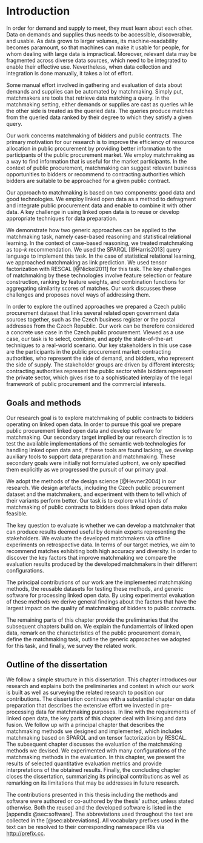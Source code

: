 # Introduction

<!-- What is the problem? -->

In order for demand and supply to meet, they must learn about each other.
Data on demands and supplies thus needs to be accessible, discoverable, and usable.
As data grows to larger volumes, its machine-readability becomes paramount, so that machines can make it usable for people, for whom dealing with large data is impractical.
Moreover, relevant data may be fragmented across diverse data sources, which need to be integrated to enable their effective use.
Nevertheless, when data collection and integration is done manually, it takes a lot of effort.

Some manual effort involved in gathering and evaluation of data about demands and supplies can be automated by matchmaking.
Simply put, matchmakers are tools that retrieve data matching a query.
In the matchmaking setting, either demands or supplies are cast as queries while the other side is treated as the queried data.
The queries produce matches from the queried data ranked by their degree to which they satisfy a given query.

<!-- Motivation: efficiency -->

Our work concerns matchmaking of bidders and public contracts.
The primary motivation for our research is to improve the efficiency of resource allocation in public procurement by providing better information to the participants of the public procurement market.
We employ matchmaking as a way to find information that is useful for the market participants.
In the context of public procurement, matchmaking can suggest relevant business opportunities to bidders or recommend to contracting authorities which bidders are suitable to be approached for a given public contract.

<!--
For the first time in history we have open data on past experiences in making public contracts.
Using this data we can learn how to make better contracts.
Contracting authorities and bidders can learn from the history of public procurement to be able to agree on better deals.
Matchmaking is one way to learn from these experiences.

Public contracts exist in a network of relationships between organizations.
This network manifests in the data about public contracts.
The relationships in the data mirror the relationships in the real world.
This is why it is important to combine data from multiple domains to learn about the context in which public contracts are made.
Here, semantics is a way to agree on meaning of things in the data.
Semantic web is a way to agree on what things are, so that we can combine the data about the things.

## Matchmaking vs. advertising

Matchmaking substitutes advertising.
Business models based on advertising distort the design of web services.
=> Motivation
Personalization makes matchmaking approach many-to-1 advertising.
-->

Our approach to matchmaking is based on two components: good data and good technologies.
We employ linked open data as a method to defragment and integrate public procurement data and enable to combine it with other data.
A key challenge in using linked open data is to reuse or develop appropriate techniques for data preparation.

We demonstrate how two generic approaches can be applied to the matchmaking task, namely case-based reasoning and statistical relational learning.
In the context of case-based reasoning, we treated matchmaking as top-$k$ recommendation.
We used the SPARQL [@Harris2013] query language to implement this task.
In the case of statistical relational learning, we approached matchmaking as link prediction.
We used tensor factorization with RESCAL [@Nickel2011] for this task.
The key challenges of matchmaking by these technologies involve feature selection or feature construction, ranking by feature weights, and combination functions for aggregating similarity scores of matches.
Our work discusses these challenges and proposes novel ways of addressing them.

In order to explore the outlined approaches we prepared a Czech public procurement dataset that links several related open government data sources together, such as the Czech business register or the postal addresses from the Czech Republic.
Our work can be therefore considered a concrete use case in the Czech public procurement.
Viewed as a use case, our task is to select, combine, and apply the state-of-the-art techniques to a real-world scenario.
Our key stakeholders in this use case are the participants in the public procurement market: contracting authorities, who represent the side of demand, and bidders, who represent the side of supply.
The stakeholder groups are driven by different interests; contracting authorities represent the public sector while bidders represent the private sector, which gives rise to a sophisticated interplay of the legal framework of public procurement and the commercial interests.

<!-- Problem statement

Specific problems:

* Data integration
* Feature construction for matchmaking
* How to engineer matchmaking methods to achieve high accuracy and diversity of recommendations?
-->

<!-- Problem context 

* Selection of a matching object; specifically for tenders
* Social context: Better matchmaking helps avoid passive waste with public resources.
-->

<!-- Research domain

The domain of this research is an intersection of matchmaking and semantic web knowledge engineering.
-->

## Goals and methods

<!-- Research goals -->

Our research goal is to explore matchmaking of public contracts to bidders operating on linked open data.
In order to pursue this goal we prepare public procurement linked open data and develop software for matchmaking.
Our secondary target implied by our research direction is to test the available implementations of the semantic web technologies for handling linked open data and, if these tools are found lacking, we develop auxiliary tools to support data preparation and matchmaking.
These secondary goals were initially not formulated upfront, we only specified them explicitly as we progressed the pursuit of our primary goal.

<!-- Scientific methods -->

We adopt the methods of the design science [@Hevner2004] in our research.
We design artefacts, including the Czech public procurement dataset and the matchmakers, and experiment with them to tell which of their variants perform better.
Our task is to explore what kinds of matchmaking of public contracts to bidders does linked open data make feasible.

<!-- Evaluation -->

The key question to evaluate is whether we can develop a matchmaker that can produce results deemed useful by domain experts representing the stakeholders.
We evaluate the developed matchmakers via offline experiments on retrospective data. <!-- and via interviews with representatives of contracting authorities. -->
In terms of our target metrics, we aim to recommend matches exhibiting both high accuracy and diversity.
In order to discover the key factors that improve matchmaking we compare the evaluation results produced by the developed matchmakers in their different configurations.

<!--
Designing an artefact is a way of "constructive proof".
Designing the matchmakers can be considered a constructive proof to answer our question.
-->

<!-- Contributions -->

The principal contributions of our work are the implemented matchmaking methods, the reusable datasets for testing these methods, and generic software for processing linked open data.
By using experimental evaluation of these methods we derive general findings about the factors that have the largest impact on the quality of matchmaking of bidders to public contracts.

<!-- General note at the end of the introduction -->

The remaining parts of this chapter provide the preliminaries that the subsequent chapters build on.
We explain the fundamentals of linked open data, remark on the characteristics of the public procurement domain, define the matchmaking task, outline the generic approaches we adopted for this task, and finally, we survey the related work.

## Outline of the dissertation

We follow a simple structure in this dissertation.
This chapter introduces our research and explains both the preliminaries and context in which our work is built as well as surveying the related research to position our contributions.
The dissertation continues with a substantial chapter on data preparation that describes the extensive effort we invested in pre-processing data for matchmaking purposes.
In line with the requirements of linked open data, the key parts of this chapter deal with linking and data fusion.
We follow up with a principal chapter that describes the matchmaking methods we designed and implemented, which includes matchmaking based on SPARQL and on tensor factorization by RESCAL.
The subsequent chapter discusses the evaluation of the matchmaking methods we devised.
We experimented with many configurations of the matchmaking methods in the evaluation.
In this chapter, we present the results of selected quantitative evaluation metrics and provide interpretations of the obtained results.
Finally, the concluding chapter closes the dissertation, summarizing its principal contributions as well as remarking on its limitations that may be addresses in future research. 

The contributions presented in this thesis including the methods and software were authored or co-authored by the thesis' author, unless stated otherwise.
Both the reused and the developed software is listed in the [appendix @sec:software].
The abbreviations used throughout the text are collected in the [@sec:abbreviations].
All vocabulary prefixes used in the text can be resolved to their corresponding namespace IRIs via <http://prefix.cc>.

<!-- Out-takes -->

<!--
## Core hypotheses

* Additional features obtained from linked open data can improve matchmaking.
* Matchmaking methods that are able to leverage textual data effectively surpass the methods that cannot.
  * Feedback: Too vague.
* Improving data quality has an larger impact on matchmaking than the sophistication of matchmaking algorithms.
* Combination of semantic and statistical features of data has a synergic effect that can produce better matchmaking results than when only semantic or statistical features are used.
-->

<!-- Le old

A key obstacle to achieving the stated goal is fragmentation of data on the Web.
Data about demands and offers is dispersed across a multitude of web sites, including electronic marketplaces or public sector registries. 
To get a broader picture about the market one must scan through the relevant yet heterogeneous sources of data, each of which may expose a different access interface, most of which will be suitable only for humans to process.
Therefore, *"search and matchmaking between two business parties over the current Web are still very time-consuming if [...] information from multiple sources needs to be combined to assess the relevance or execute the query"* [@Radinger2013].
To improve this situation, the broad goal of this thesis is to contribute to defragmentation of online markets by linking the data communicated between them.
Having links in between datasets on the Web that are traversable by machines may enable to query the distributed markets as a single virtual market.
Such virtual market may facilitate supply and demand to meet in a distributed linked open data infrastructure.

A fundamental prerequisite to making this happen is to have the data in question openly available in a machine readable format.
Open access to the data is needed to remove the information asymmetries between the actors in online marketplaces, which introduce unnecessary friction to the process of supply meeting demand.
Nonetheless, data describing demands or offers on the current Web is exposed predominantly in documents, such as public procurement notices or calls for papers.
Such documents are typically produced not with machine readability in mind, and thus their automated processing is difficult.
Therefore, it is necessary to make this implicit data explicit by expressing it in structured way.
Structuring data about both demands and offers in a granular fashion is especially crucial for complex multidimensional descriptions that cannot be simply reduced, such as to a single comparable number (e.g., a price tag).
Having access to structured data enables automated processing and granular descriptions provide a basis for novel functionalities.

In the public procurement domain, better information can improve the quality of government's decision making and thus make the allocation of public resources more efficient.
Matchmaking can help public bodies to find a more suitable supplier, while companies can benefit from finding business opportunities in relevant calls for tenders.
In effect, the ambition of the developed system is mainly to reduce passive waste with public funds [@Bandiera2009], which, unlike active waste, does not benefit the decision-making civil servant, but instead is caused rather by lack of information, skills, and motivation.
-->

<!--
Side goals:

* Transparency through data integration: Prior to data integration the meaning of data is lost in the noise of user-generated data. Data integration cleans the view and provides greater overview over public procurement.
* Democratization of public procurement data analysis: Enables the rise of the armchair auditors.

The proposed solution to address the thesis' goal uses linked open data as a method for integrating data on the Web.
The means towards approaching the depicted vision consist of application of semantic web technologies for matching data about offers and demands on the Web.
To achieve the goal of machine readable data the semantic web stack offers a strong basis.
Resource Description Framework (RDF) may be used as a common formalism, while RDF vocabularies and ontologies may serve as shared conceptualizations for modelling data.
Data integration with linked data is based on explicit typed hyperlinks between datasets.

Matchmaking linked open data can use both statistical and semantic inference.
It can leverage both machine learning due to the volume of the data and semantic reasoning thanks to the formal representation of the data.

A key part of this research are the similarity metrics for multidimensional and heterogeneous data described using RDF.
-->

<!--
## Design science framing

### Design problems

Develop matchmakers

### Knowledge questions

Do the developed matchmakers provide value to bidders and contracting authorities?
(Are the matchmakers "good enough" (= accurate enough and diverse enough)?)
(Would users continue to use the matchmakers if they are provided with a demo?)
-->

<!--
TODO: Titulek "téma práce", jak se téma vztahuje k práci katedry (linked data ~ SPARQL, data mining ~ RESCAL), důvod výběru práce, navázání na LOD2 atp.
Přidat rovnou odkaz na Related work.
Samostatná sekce o cílích a metodách.
Návaznost kapitol práce.
-->
